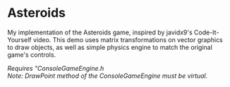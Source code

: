 # Asteroids

My implementation of the Asteroids game, inspired by javidx9's Code-It-Yourself video. This demo uses matrix transformations on vector graphics to draw objects, as well as simple physics engine to match the original game's controls.

*Requires "ConsoleGameEngine.h*<br/>
*Note: DrawPoint method of the ConsoleGameEngine must be virtual.*